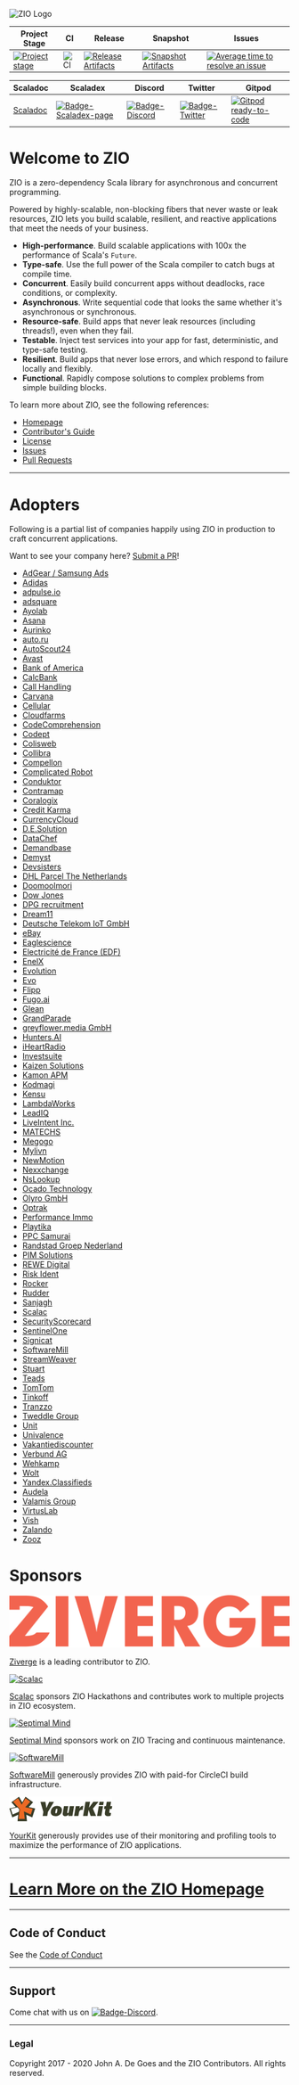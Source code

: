 ![ZIO Logo](./ZIO.png)

| Project Stage | CI | Release | Snapshot | Issues |
| --- | --- | --- | --- | --- |
| [![Project stage][Badge-Stage]][Badge-Stage-Page] | ![CI][Badge-CI] | [![Release Artifacts][Badge-SonatypeReleases]][Link-SonatypeReleases] | [![Snapshot Artifacts][Badge-SonatypeSnapshots]][Link-SonatypeSnapshots] | [![Average time to resolve an issue][Badge-IsItMaintained]][Link-IsItMaintained] |

| Scaladoc | Scaladex | Discord | Twitter | Gitpod |
| --- | --- | --- | --- | --- |
| [Scaladoc][Link-Scaladoc] | [![Badge-Scaladex-page]][Link-Scaladex-page] | [![Badge-Discord]][Link-Discord] | [![Badge-Twitter]][Link-Twitter] | [![Gitpod ready-to-code](https://img.shields.io/badge/Gitpod-ready--to--code-blue?logo=gitpod)](https://gitpod.io/#https://github.com/zio/zio) |

# Welcome to ZIO

ZIO is a zero-dependency Scala library for asynchronous and concurrent programming.

Powered by highly-scalable, non-blocking fibers that never waste or leak resources, ZIO lets you build scalable, resilient, and reactive applications that meet the needs of your business.

 - **High-performance**. Build scalable applications with 100x the performance of Scala's `Future`.
 - **Type-safe**. Use the full power of the Scala compiler to catch bugs at compile time.
 - **Concurrent**. Easily build concurrent apps without deadlocks, race conditions, or complexity.
 - **Asynchronous**. Write sequential code that looks the same whether it's asynchronous or synchronous.
 - **Resource-safe**. Build apps that never leak resources (including threads!), even when they fail.
 - **Testable**. Inject test services into your app for fast, deterministic, and type-safe testing.
 - **Resilient**. Build apps that never lose errors, and which respond to failure locally and flexibly.
 - **Functional**. Rapidly compose solutions to complex problems from simple building blocks.

To learn more about ZIO, see the following references:

 - [Homepage](https://zio.dev/)
 - [Contributor's Guide](./docs/about/contributing.md)
 - [License](LICENSE)
 - [Issues](https://github.com/zio/zio/issues)
 - [Pull Requests](https://github.com/zio/zio/pulls)

---

# Adopters

Following is a partial list of companies happily using ZIO in
production to craft concurrent applications.

Want to see your company here? [Submit a PR](https://github.com/zio/zio/edit/master/README.md)!

* [AdGear / Samsung Ads](https://adgear.com/en/)
* [Adidas](https://www.adidas.com/)
* [adpulse.io](https://www.adpulse.io/)
* [adsquare](https://www.adsquare.com/)
* [Ayolab](https://www.ayolab.com/)
* [Asana](https://asana.com/)
* [Aurinko](https://www.aurinko.io/)
* [auto.ru](https://auto.ru)
* [AutoScout24](https://www.autoscout24.de)
* [Avast](https://www.avast.com)
* [Bank of America](https://www.bofa.com)
* [CalcBank](https://www.calcbank.com.br)
* [Call Handling](https://www.callhandling.co.uk/)
* [Carvana](https://www.carvana.com)
* [Cellular](https://www.cellular.de)
* [Cloudfarms](https://cloudfarms.com)
* [CodeComprehension](https://codecomprehension.com)
* [Codept](https://www.codept.de/)
* [Colisweb](https://www.colisweb.com/en)
* [Collibra](https://www.collibra.com/)
* [Compellon](https://www.compellon.com/)
* [Complicated Robot](https://www.complicatedrobot.com/)
* [Conduktor](https://www.conduktor.io)
* [Contramap](https://www.contramap.dev)
* [Coralogix](https://coralogix.com)
* [Credit Karma](https://creditkarma.com)
* [CurrencyCloud](https://www.currencycloud.com/)
* [D.E.Solution](https://de-solution.com/)
* [DataChef](https://datachef.co)
* [Demandbase](https://www.demandbase.com)
* [Demyst](https://demyst.com)
* [Devsisters](https://devsisters.com/)
* [DHL Parcel The Netherlands](https://www.werkenbijdhl.nl/it)
* [Doomoolmori](https://doomoolmori.com/)
* [Dow Jones](https://www.dowjones.com)
* [DPG recruitment](https://www.dpgrecruitment.nl)
* [Dream11](https://dream11.com)
* [Deutsche Telekom IoT GmbH](https://iot.telekom.com/en)
* [eBay](https://www.ebay.com)
* [Eaglescience](https://www.eaglescience.nl)
* [Electricité de France (EDF)](https://www.edf.fr/)
* [EnelX](https://www.enelx.com)
* [Evolution](https://evolution.engineering)
* [Evo](https://evo.company)
* [Flipp](https://flipp.com/)
* [Fugo.ai](https://www.fugo.ai)
* [Glean](https://www.gleancompany.com)
* [GrandParade](https://grandparade.co.uk)
* [greyflower.media GmbH](https://greyflower.media)
* [Hunters.AI](https://hunters.ai)
* [iHeartRadio](https://www.iheart.com/)
* [Investsuite](https://investsuite.com/)
* [Kaizen Solutions](https://kaizen-solutions.net/)
* [Kamon APM](https://kamon.io/)
* [Kodmagi](https://www.kodmagi.se)
* [Kensu](https://kensu.io)
* [LambdaWorks](https://www.lambdaworks.io/)
* [LeadIQ](https://leadiq.com)
* [LiveIntent Inc.](https://liveintent.com)
* [MATECHS](https://matechs.com)
* [Megogo](https://megogo.net)
* [Mylivn](https://www.mylivn.com/)
* [NewMotion](https://newmotion.com)
* [Nexxchange](https://www.nexxchange.com)
* [NsLookup](https://www.nslookup.io)
* [Ocado Technology](https://ocadotechnology.com)
* [Olyro GmbH](https://olyro.de)
* [Optrak](https://optrak.com)
* [Performance Immo](https://www.performance-immo.com/)
* [Playtika](https://www.playtika.com)
* [PPC Samurai](https://ppcsamurai.com/)
* [Randstad Groep Nederland](https://www.werkenbijrandstad.nl)
* [PIM Solutions](https://pimsolutions.ru/)
* [REWE Digital](http://rewe-digital.com/)
* [Risk Ident](https://riskident.com/)
* [Rocker](https://rocker.com/)
* [Rudder](https://www.rudder.io/)
* [Sanjagh](https://sanjagh.pro/)
* [Scalac](https://scalac.io/)
* [SecurityScorecard](https://www.securityscorecard.io/)
* [SentinelOne](https://www.sentinelone.com/)
* [Signicat](https://www.signicat.com/)
* [SoftwareMill](https://softwaremill.com/)
* [StreamWeaver](https://www.streamweaver.com/)
* [Stuart](https://stuart.com/)
* [Teads](https://teads.com)
* [TomTom](https://tomtom.com)
* [Tinkoff](https://tinkoff.ru)
* [Tranzzo](https://tranzzo.com)
* [Tweddle Group](https://tweddle.com)
* [Unit](https://unit.co)
* [Univalence](https://univalence.io)
* [Vakantiediscounter](https://www.vakantiediscounter.nl)
* [Verbund AG](https://www.verbund.com)
* [Wehkamp](https://www.wehkamp.nl)
* [Wolt](https://www.wolt.com/)
* [Yandex.Classifieds](https://o.yandex.ru)
* [Audela](https://audela.ca)
* [Valamis Group](https://valamis.com)
* [VirtusLab](https://virtuslab.com/)
* [Vish](https://getvish.com)
* [Zalando](https://zalando.com/)
* [Zooz](https://zooz.com/)

# Sponsors

[![Ziverge][Image-Ziverge]][Link-Ziverge]

[Ziverge][Link-Ziverge] is a leading contributor to ZIO.

[![Scalac][Image-Scalac]][Link-Scalac]

[Scalac][Link-Scalac] sponsors ZIO Hackathons and contributes work to multiple projects in ZIO ecosystem.

[![Septimal Mind][Image-SeptimalMind]][Link-SeptimalMind]

[Septimal Mind][Link-SeptimalMind] sponsors work on ZIO Tracing and continuous maintenance.

[![SoftwareMill][Image-SoftwareMill]][Link-SoftwareMill]

[SoftwareMill][Link-SoftwareMill] generously provides ZIO with paid-for CircleCI build infrastructure.

[![YourKit][Image-YourKit]][Link-YourKit]

[YourKit][Link-YourKit] generously provides use of their monitoring and profiling tools to maximize the performance of ZIO applications.

---

# [Learn More on the ZIO Homepage](https://zio.dev/)

---

## Code of Conduct

See the [Code of Conduct](./docs/about/code_of_conduct.md)

---

## Support

Come chat with us on [![Badge-Discord]][Link-Discord].

---

### Legal

Copyright 2017 - 2020 John A. De Goes and the ZIO Contributors. All rights reserved.


[Link-Codecov]: https://codecov.io/gh/zio/zio?branch=master "Codecov"
[Link-IsItMaintained]: http://isitmaintained.com/project/zio/zio "Average time to resolve an issue"
[Link-Scaladoc]: https://javadoc.io/doc/dev.zio/zio_2.12/latest/zio/index.html
[Link-Scaladex-page]: https://index.scala-lang.org/zio/zio/zio "Scaladex"
[Link-SonatypeReleases]: https://oss.sonatype.org/content/repositories/releases/dev/zio/zio_2.12/ "Sonatype Releases"
[Link-SonatypeSnapshots]: https://oss.sonatype.org/content/repositories/snapshots/dev/zio/zio_2.12/ "Sonatype Snapshots"
[Link-Ziverge]: https://ziverge.com "Ziverge"
[Link-Scalac]: https://scalac.io "Scalac"
[Link-SoftwareMill]: https://softwaremill.com "SoftwareMill"
[Link-SeptimalMind]: https://7mind.io "Septimal Mind"
[Link-YourKit]: https://www.yourkit.com "YourKit"
[Link-Discord]: https://discord.gg/2ccFBr4 "Discord"
[Link-Twitter]: https://twitter.com/zioscala

[Badge-CI]: https://github.com/zio/zio/workflows/CI/badge.svg
[Badge-Codecov]: https://codecov.io/gh/zio/zio/coverage.svg?branch=master "Codecov"
[Badge-IsItMaintained]: http://isitmaintained.com/badge/resolution/zio/zio.svg "Average time to resolve an issue"
[Badge-Scaladex-page]: https://index.scala-lang.org/zio/zio/zio/latest.svg "Scaladex"
[Badge-SonatypeReleases]: https://img.shields.io/nexus/r/https/oss.sonatype.org/dev.zio/zio_2.12.svg "Sonatype Releases"
[Badge-SonatypeSnapshots]: https://img.shields.io/nexus/s/https/oss.sonatype.org/dev.zio/zio_2.12.svg "Sonatype Snapshots"
[Badge-Discord]: https://img.shields.io/discord/629491597070827530?logo=discord "chat on discord"
[Badge-Twitter]: https://img.shields.io/twitter/follow/zioscala.svg?style=plastic&label=follow&logo=twitter
[Badge-Stage]: https://img.shields.io/badge/Project%20Stage-Production%20Ready-brightgreen.svg
[Badge-Stage-Page]: https://github.com/zio/zio/wiki/Project-Stages

[Image-Ziverge]: ./website/static/img/ziverge.png "Ziverge"
[Image-Scalac]: ./website/static/img/scalac.svg "Scalac"
[Image-SoftwareMill]: ./website/static/img/softwaremill.svg "SoftwareMill"
[Image-SeptimalMind]: ./website/static/img/septimal_mind.svg "Septimal Mind"
[Image-YourKit]: ./website/static/img/yourkit.png "YourKit"
